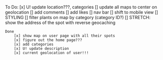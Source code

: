 To Do: 
    [x] U! update location???, categories
    [] update all maps to center on geolocation
    [] add comments
    [] add likes
    [] nav bar 
    [] shift to mobile view
    [] STYLING 
    [] filter plants on map by category (category ID?)
    [] STRETCH: show the address of the spot with reverse geocaching 

    Done
        [x] show map on user page with all their spots     
        [x] figure out the home page???
        [x] add categories 
        [x] U! update description 
        [x] current geolocation of user!!! 





